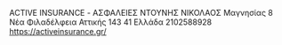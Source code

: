 ACTIVE INSURANCE - ΑΣΦΑΛΕΙΕΣ ΝΤΟΥΝΗΣ ΝΙΚΟΛΑΟΣ
Μαγνησίας 8 Νέα Φιλαδέλφεια Αττικής 143 41 Ελλάδα
2102588928
https://activeinsurance.gr/
